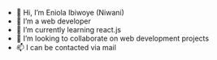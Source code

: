 - 👋 Hi, I’m Eniola Ibiwoye (Niwani)
- 👀 I’m a web developer
- 🌱 I’m currently learning react.js
- 💞️ I’m looking to collaborate on web development projects
- 📫 I can be contacted via mail

<!---
Niwani/Niwani is a ✨ special ✨ repository because its `README.md` (this file) appears on your GitHub profile.
You can click the Preview link to take a look at your changes.
--->
